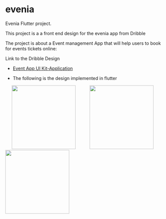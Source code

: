# evenia


Evenia Flutter project.

This project is a a front end design for the evenia app from Dribble

The project is about a Event management App that will help users to book for events tickets online:

Link to the Dribble Design

- [Event App UI Kit-Application](https://dribbble.com/shots/17357982-Evenia-Event-App-UI-Kit)

- The following is the design implemented in flutter

<p float ="left">
  
  
  <img src="https://user-images.githubusercontent.com/52350637/153016267-afe7d09b-51b9-41cb-99be-a29c01fbd66b.jpg" hspace="20" width="200"/>
  <img src="https://user-images.githubusercontent.com/52350637/152660529-33a89e68-071c-451a-aafd-9ed163894c63.jpg" hspace="20" width="200"/>
<img src = "https://user-images.githubusercontent.com/52350637/152660534-93a0d1cd-0332-4c78-a12a-80af44f61027.jpg" width="200"/>
  
  
</p>
